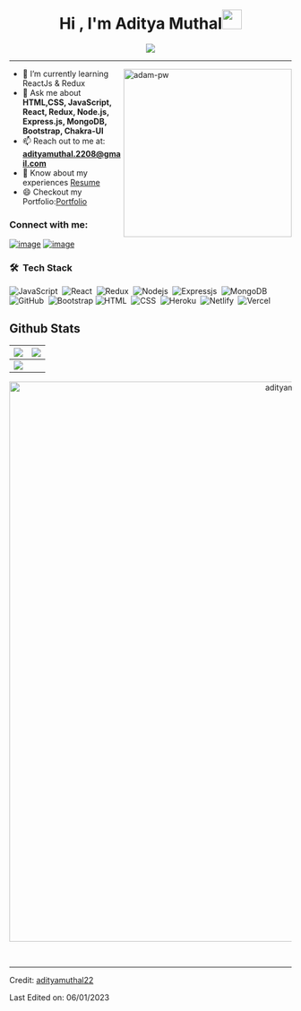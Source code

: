 


<h1 align="center">Hi , I'm Aditya Muthal<img src="https://media.giphy.com/media/hvRJCLFzcasrR4ia7z/giphy.gif" width="35"></h1>
<p align="center">
  <a href="https://github.com/jaypavasiya"><img src="https://readme-typing-svg.herokuapp.com?lines=I+am+a+Full+Stack+Web+Developer;HTML%20|CSS%20|%20JavaScript%20|%20React%20Enthusiast;Always%20learning%20new%20things&center=true&width=500&height=50"></a>
</p>
<hr/>

<p><img align="right" src="https://cdn.dribbble.com/users/730703/screenshots/6581243/avento.gif" alt="adam-pw" height="300px" /></p>

<!--
- 🔭 I’m currently working on ...
- 🌱 I’m currently learning ...
- 👯 I’m looking to collaborate on ...
- 🤔 I’m looking for help with ...
- 💬 Ask me about ...
- 📫 How to reach me: ...
- 😄 Pronouns: ...
- ⚡ Fun fact: ...
*/
-->

- 🌱 I’m currently learning ReactJs & Redux
- 💬 Ask me about **HTML,CSS, JavaScript, React, Redux, Node.js, Express.js, MongoDB, Bootstrap, Chakra-UI**
- 📫 Reach out to me at: **adityamuthal.2208@gmail.com**
- 📄 Know about my experiences [Resume](https://drive.google.com/file/d/1Mmqt4wNkDMJPbJStj2H5CLsLsYv_bY3K/view?usp=sharing)
- 😄 Checkout my Portfolio:[Portfolio](https://adityamuthal-portfolio.netlify.app/)

<h3>Connect with me:</h3>
<div >

[![image](https://img.shields.io/badge/LinkedIn-0077B5?style=for-the-badge&logo=linkedin&logoColor=white)](https://www.linkedin.com/in/aditya-muthal-41954a1a1/)
[![image](https://img.shields.io/badge/Gmail-D14836?style=for-the-badge&logo=gmail&logoColor=white)](mailto:adityamuthal.2208@gmail.com)
  
</div>

### 🛠 &nbsp;Tech Stack


![JavaScript](https://img.shields.io/badge/-JavaScript-05122A?style=flat&logo=javascript)&nbsp;
![React](https://img.shields.io/badge/-React-05122A?style=flat&logo=react)&nbsp;
![Redux](https://img.shields.io/badge/-Redux-05122A?style=flat&logo=redux)&nbsp;
![Nodejs](https://img.shields.io/badge/-Node.js-05122A?style=flat&logo=Node.js)&nbsp;
![Expressjs](https://img.shields.io/badge/-Express.js-05122A?style=flat&logo=Express)&nbsp;
![MongoDB](https://img.shields.io/badge/-MongoDB-05122A?style=flat&logo=MongoDB)&nbsp;\
![GitHub](https://img.shields.io/badge/-GitHub-05122A?style=flat&logo=github)&nbsp;
![Bootstrap](https://img.shields.io/badge/-Bootstrap-05122A?style=flat&logo=bootstrap&logoColor=563D7C)
![HTML](https://img.shields.io/badge/-HTML-05122A?style=flat&logo=HTML5)&nbsp;
![CSS](https://img.shields.io/badge/-CSS-05122A?style=flat&logo=CSS3&logoColor=1572B6)&nbsp;
![Heroku](https://img.shields.io/badge/-Heroku-05122A?style=flat&logo=heroku)&nbsp;
![Netlify](https://img.shields.io/badge/-Netlify-05122A?style=flat&logo=netlify)&nbsp;
![Vercel](https://img.shields.io/badge/-Vercel-05122A?style=flat&logo=vercel)&nbsp;




## Github Stats

<img src="https://github-readme-stats.vercel.app/api?username=adityamuthal22&&show_icons=true&count_private=true&theme=github_dark">|<img src="https://github-readme-streak-stats.herokuapp.com/?user=adityamuthal22&theme=blueberry_duo"/>
|---|---|
<img src="https://github-readme-stats.vercel.app/api/top-langs/?username=adityamuthal22&layout=compact&theme=github_dark"/>|

<p align="center"> <a href="https://github.com/ryo-ma/github-profile-trophy"><img width="1000px" src="https://github-profile-trophy.vercel.app/?username=adityamuthal22" alt="adityamuthal22" /></a> </p>
<br>

<hr/>

Credit: [adityamuthal22](https://github.com/adityamuthal22)

Last Edited on: 06/01/2023

